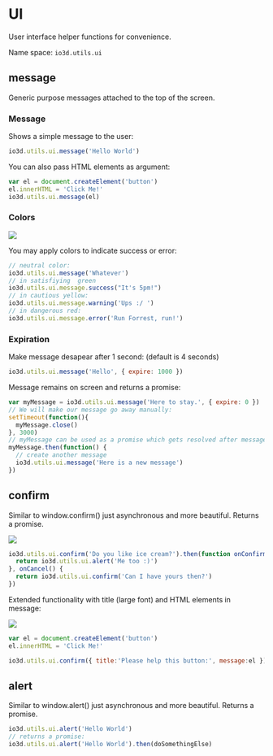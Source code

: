 # UI

User interface helper functions for convenience.

Name space: `io3d.utils.ui`

## message

Generic purpose messages attached to the top of the screen. 

### Message

Shows a simple message to the user:
```javascript
io3d.utils.ui.message('Hello World')
```

You can also pass HTML elements as argument:
```javascript
var el = document.createElement('button')
el.innerHTML = 'Click Me!'
io3d.utils.ui.message(el)
```

### Colors

<img style="max-width:500px;" src="https://storage.3d.io/279ecbf2-02eb-49b0-a7b8-ddcdafdfb4fb/2017-08-08_14-57-42_GyQCCi/https___3d_io_messages.jpg"/>

You may apply colors to indicate success or error:
```javascript
// neutral color:
io3d.utils.ui.message('Whatever')
// in satisfiying  green
io3d.utils.ui.message.success("It's 5pm!")
// in cautious yellow:
io3d.utils.ui.message.warning('Ups :/ ')
// in dangerous red:
io3d.utils.ui.message.error('Run Forrest, run!')
```

### Expiration

Make message desapear after 1 second: (default is 4 seconds)
```javascript
io3d.utils.ui.message('Hello', { expire: 1000 })
```

Message remains on screen and returns a promise:
```javascript
var myMessage = io3d.utils.ui.message('Here to stay.', { expire: 0 })
// We will make our message go away manually:
setTimeout(function(){
  myMessage.close()
}, 3000)
// myMessage can be used as a promise which gets resolved after message closes
myMessage.then(function() {
  // create another message
  io3d.utils.ui.message('Here is a new message')
})
```

## confirm

Similar to window.confirm() just asynchronous and more beautiful. Returns a promise.

<img style="max-width:500px;" src="https://storage.3d.io/279ecbf2-02eb-49b0-a7b8-ddcdafdfb4fb/2017-08-08_15-01-50_p0ztHI/confirm.jpg"/>

```javascript
io3d.utils.ui.confirm('Do you like ice cream?').then(function onConfirm(){
  return io3d.utils.ui.alert('Me too :)')
}, onCancel() {
  return io3d.utils.ui.confirm('Can I have yours then?')
})
```

Extended functionality with title (large font) and HTML elements in message:

<img style="max-width:500px;" src="https://storage.3d.io/279ecbf2-02eb-49b0-a7b8-ddcdafdfb4fb/2017-08-08_15-08-22_GjHweB/confirm-extended.jpg"/>

```javascript
var el = document.createElement('button')
el.innerHTML = 'Click Me!'

io3d.utils.ui.confirm({ title:'Please help this button:', message:el })
```

## alert

Similar to window.alert() just asynchronous and more beautiful. Returns a promise.
```javascript
io3d.utils.ui.alert('Hello World')
// returns a promise:
io3d.utils.ui.alert('Hello World').then(doSomethingElse)
```